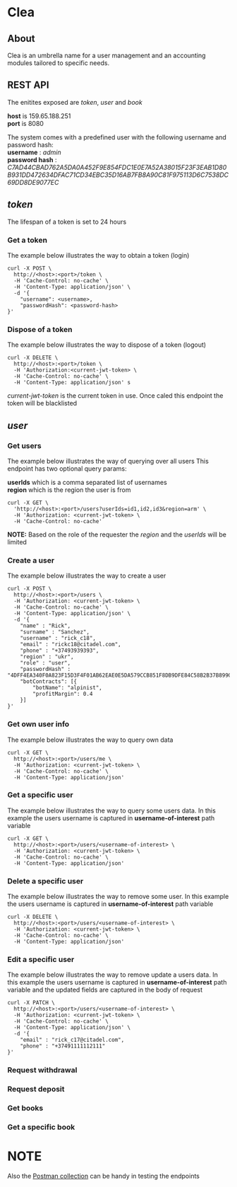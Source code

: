# Clea

## About

Clea is an umbrella name for a user management and  an accounting modules tailored to specific needs.

## REST API

The enitites exposed are *token*, *user* and *book*

**host** is 159.65.188.251  
**port** is 8080  

The system comes with a predefined user with the following username and password hash:  
**username** : *admin*   
**password hash** :  *C7AD44CBAD762A5DA0A452F9E854FDC1E0E7A52A38015F23F3EAB1D80B931DD472634DFAC71CD34EBC35D16AB7FB8A90C81F975113D6C7538DC69DD8DE9077EC*

## *token*

The lifespan of a token is set to 24 hours

### Get a token

The example below illustrates the way to obtain a token (login)

```
curl -X POST \
  http://<host>:<port>/token \
  -H 'Cache-Control: no-cache' \
  -H 'Content-Type: application/json' \
  -d '{
	"username": <username>,
	"passwordHash": <password-hash>
}'
```

### Dispose of a token

The example below illustrates the way to dispose of a token (logout)

```
curl -X DELETE \
  http://<host>:<port>/token \
  -H 'Authorization:<current-jwt-token> \
  -H 'Cache-Control: no-cache' \
  -H 'Content-Type: application/json' s
```

*current-jwt-token* is the current token in use. Once caled this endpoint the token will be blacklisted

## *user*

### Get users

The example below illustrates the way of querying over all users
This endpoint has two optional query params:  

**userIds** which is a comma separated list of usernames  
**region** which is the region the user is from  

```
curl -X GET \
  'http://<host>:<port>/users?userIds=id1,id2,id3&region=arm' \
  -H 'Authorization: <current-jwt-token> \
  -H 'Cache-Control: no-cache' 
```

**NOTE:** Based on the role of the requester the *region* and the *userIds* will be limited

### Create a user

The example below illustrates the way to create a user

```
curl -X POST \
  http://<host>:<port>/users \
  -H 'Authorization: <current-jwt-token> \
  -H 'Cache-Control: no-cache' \
  -H 'Content-Type: application/json' \
  -d '{
	"name" : "Rick",
	"surname" : "Sanchez",
	"username" : "rick_c18",
	"email" : "rickc18@citadel.com",
	"phone" : "+37493939393",
	"region" : "ukr",
	"role" : "user",
	"passwordHash" : "4DFF4EA340F0A823F15D3F4F01AB62EAE0E5DA579CCB851F8DB9DFE84C58B2B37B89903A740E1EE172DA793A6E79D560E5F7F9BD058A12A280433ED6FA46510A",
	"botContracts": [{
		"botName": "alpinist",
		"profitMargin": 0.4
	}]
}'
```

### Get own user info
The example below illustrates the way to query own data

```
curl -X GET \
  http://<host>:<port>/users/me \
  -H 'Authorization: <current-jwt-token> \
  -H 'Cache-Control: no-cache' \
  -H 'Content-Type: application/json'
```


### Get a specific user

The example below illustrates the way to query some users data. In this example the users username is captured in **username-of-interest** path variable

```
curl -X GET \
  http://<host>:<port>/users/<username-of-interest> \
  -H 'Authorization: <current-jwt-token> \
  -H 'Cache-Control: no-cache' \
  -H 'Content-Type: application/json'
```

### Delete a specific user

The example below illustrates the way to remove some user. In this example the users username is captured in **username-of-interest** path variable

```
curl -X DELETE \
  http://<host>:<port>/users/<username-of-interest> \
  -H 'Authorization: <current-jwt-token> \
  -H 'Cache-Control: no-cache' \
  -H 'Content-Type: application/json'
```

### Edit a specific user

The example below illustrates the way to remove update a users data. In this example the users username is captured in **username-of-interest** path variable and the updated fields are captured in the body of request

```
curl -X PATCH \
  http://<host>:<port>/users/<username-of-interest> \
  -H 'Authorization: <current-jwt-token> \
  -H 'Cache-Control: no-cache' \
  -H 'Content-Type: application/json' \
  -d '{
	"email" : "rick_c17@citadel.com",
    "phone" : "+37491111112111"
}'
```

### Request withdrawal

### Request deposit

### Get books

### Get a specific book

###

# NOTE
Also the [Postman collection](https://www.getpostman.com/collections/536663a9b343d33250e8) can be handy in testing the endpoints


